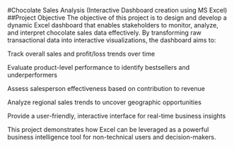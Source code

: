 #Chocolate Sales Analysis (Interactive Dashboard creation using MS Excel)
##Project Objective
The objective of this project is to design and develop a dynamic Excel dashboard that enables stakeholders to monitor, analyze, and interpret chocolate sales data effectively. By transforming raw transactional data into interactive visualizations, the dashboard aims to:

Track overall sales and profit/loss trends over time

Evaluate product-level performance to identify bestsellers and underperformers

Assess salesperson effectiveness based on contribution to revenue

Analyze regional sales trends to uncover geographic opportunities

Provide a user-friendly, interactive interface for real-time business insights

This project demonstrates how Excel can be leveraged as a powerful business intelligence tool for non-technical users and decision-makers.
